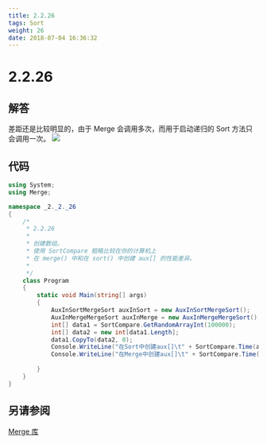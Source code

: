 ```yaml
---
title: 2.2.26
tags: Sort
weight: 26
date: 2018-07-04 16:36:32
---
```


# 2.2.26


## 解答

差距还是比较明显的，由于 Merge 会调用多次，而用于启动递归的 Sort 方法只会调用一次。
![](/resources/2.2.26/1.png)

## 代码

```csharp
using System;
using Merge;

namespace _2._2._26
{
    /*
     * 2.2.26
     * 
     * 创建数组。
     * 使用 SortCompare 粗略比较在你的计算机上
     * 在 merge() 中和在 sort() 中创建 aux[] 的性能差异。
     * 
     */
    class Program
    {
        static void Main(string[] args)
        {
            AuxInSortMergeSort auxInSort = new AuxInSortMergeSort();
            AuxInMergeMergeSort auxInMerge = new AuxInMergeMergeSort();
            int[] data1 = SortCompare.GetRandomArrayInt(100000);
            int[] data2 = new int[data1.Length];
            data1.CopyTo(data2, 0);
            Console.WriteLine("在Sort中创建aux[]\t" + SortCompare.Time(auxInSort, data1) + "ms");
            Console.WriteLine("在Merge中创建aux[]\t" + SortCompare.Time(auxInMerge, data2) + "ms");
            
        }
    }
}
```

## 另请参阅

[Merge 库](https://github.com/ikesnowy/Algorithms-4th-Edition-in-Csharp/tree/master/2%20Sorting/2.2/Merge)
